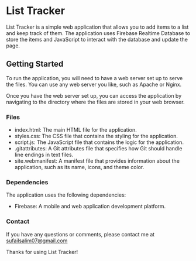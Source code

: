 # List Tracker
List Tracker is a simple web application that allows you to add items to a list and keep track of them. The application uses Firebase Realtime Database to store the items and JavaScript to interact with the database and update the page.

## Getting Started
To run the application, you will need to have a web server set up to serve the files. You can use any web server you like, such as Apache or Nginx.

Once you have the web server set up, you can access the application by navigating to the directory where the files are stored in your web browser.

### Files
- index.html: The main HTML file for the application.
- styles.css: The CSS file that contains the styling for the application.
- script.js: The JavaScript file that contains the logic for the application.
- .gitattributes: A Git attributes file that specifies how Git should handle line endings in text files.
- site.webmanifest: A manifest file that provides information about the application, such as its name, icons, and theme color.

### Dependencies
The application uses the following dependencies:

- Firebase: A mobile and web application development platform.

### Contact
If you have any questions or comments, please contact me at sufailsalim07@gmail.com

Thanks for using List Tracker!
